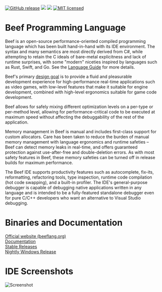 [![GitHub release](https://img.shields.io/github/release/beefytech/Beef)](https://github.com/beefytech/Beef/releases)
[![](https://img.shields.io/badge/docs-online-blue.svg)](https://www.beeflang.org/docs)
[![](https://img.shields.io/badge/docs-license-green.svg)](https://www.beeflang.org/docs/license)
[![MIT licensed](https://img.shields.io/badge/license-MIT-red.svg)](https://raw.githubusercontent.com/beefytech/Beef/master/LICENSE.TXT)

# Beef Programming Language

Beef is an open-source performance-oriented compiled programming language which has been built hand-in-hand with its IDE environment. The syntax and many semantics are most directly derived from C#, while attempting to retain the C ideals of bare-metal explicitness and lack of runtime surprises, with some "modern" niceties inspired by languages such as Rust, Swift, and Go. See the [Language Guide](https://www.beeflang.org/docs/language-guide/) for more details.

Beef's primary [design goal](https://www.beeflang.org/docs/foreward/) is to provide a fluid and pleasurable development experience for high-performance real-time applications such as video games, with low-level features that make it suitable for engine development, combined with high-level ergonomics suitable for game code development.

Beef allows for safely mixing different optimization levels on a per-type or per-method level, allowing for performance-critical code to be executed at maximum speed without affecting the debuggability of the rest of the application.

Memory management in Beef is manual and includes first-class support for custom allocators. Care has been taken to reduce the burden of manual memory management with language ergonomics and runtime safeties &ndash; Beef can detect memory leaks in real-time, and offers guaranteed protection against use-after-free and double-deletion errors. As with most safety features in Beef, these memory safeties can be turned off in release builds for maximum performance.

The Beef IDE supports productivity features such as autocomplete, fix-its, reformatting, refactoring tools, type inspection, runtime code compilation (hot code swapping), and a built-in profiler. The IDE's general-purpose debugger is capable of debugging native applications written in any language and is intended to be a fully-featured standalone debugger even for pure C/C++ developers who want an alternative to Visual Studio debugging.

# Binaries and Documentation

[Official website (beeflang.org)](https://www.beeflang.org)<br>
[Documentation](https://www.beeflang.org/docs/)<br>
[Stable Releases](https://github.com/beefytech/Beef/releases)<br>
[Nightly Windows Release](http://nightly.beeflang.org/BeefSetup.exe)<br>

# IDE Screenshots

![Screenshot](IDE/screenshot0.gif)
